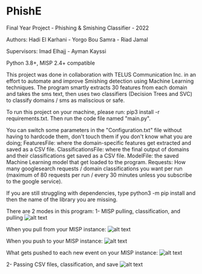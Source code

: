 # PhishE
Final Year Project - Phishing & Smishing Classifier - 2022

Authors: Hadi El Karhani - Yorgo Bou Samra - Riad Jamal

Supervisors: Imad Elhajj - Ayman Kayssi

Python 3.8+, MISP 2.4+ compatible

This project was done in collaboration with TELUS Communication Inc. in an effort to automate and improve Smishing detection using Machine Learning techniques. The program smartly extracts 30 features from each domain and takes the sms text, then uses two classifiers (Decision Trees and SVC) to classify domains / sms as maliscious or safe.

To run this project on your machine, please run: pip3 install -r requirements.txt. Then run the code file named "main.py".

You can switch some parameters in the "Configuration.txt" file without having to hardcode them, don't touch them if you don't know what you are doing; FeaturesFile: where the domain-specific features get extracted and saved as a CSV file. ClassificationsFile: where the final output of domains and their classifications get saved as a CSV file. ModelFile: the saved Machine Learning model that get loaded to the program. Requests: How many googlesearch requests / domain classifications you want per run (maximum of 80 requests per run / every 30 minutes unless you subscribe to the google service).

If you are still struggling with dependencies, type python3 -m pip install and then the name of the library you are missing.

There are 2 modes in this program:
1- MISP pulling, classification, and pulling
![alt text](https://github.com/HadiElKarhani/PhishE/blob/main/GuidancePics/MISP_Pic.png)

When you pull from your MISP instance:
![alt text](https://github.com/HadiElKarhani/PhishE/blob/main/GuidancePics/MISP_Pic2.png)

When you push to your MISP instance:
![alt text](https://github.com/HadiElKarhani/PhishE/blob/main/GuidancePics/MISP_Pic3.png)

What gets pushed to each new event on your MISP instance:
![alt text](https://github.com/HadiElKarhani/PhishE/blob/main/GuidancePics/MISP_Pic4.png)

2- Passing CSV files, classification, and save
![alt text](https://github.com/HadiElKarhani/PhishE/blob/main/GuidancePics/CSV_Pic.png)
